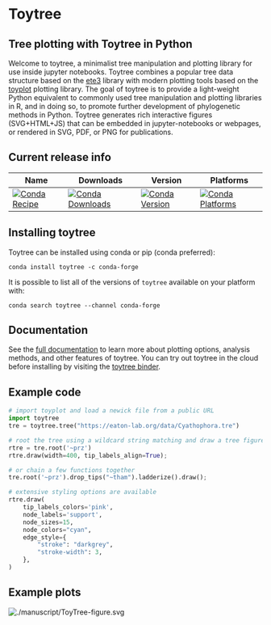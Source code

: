Toytree
==========

Tree plotting with **Toytree** in Python
----------------------------------------
Welcome to toytree, a minimalist tree manipulation and plotting library 
for use inside jupyter notebooks. Toytree combines a popular tree data 
structure based on the [ete3](http://etetoolkit.org/docs/latest/tutorial/tutorial_trees.html) library with modern plotting tools based on the [toyplot](http://toyplot.rtfd.io/) 
plotting library. The goal of toytree is to provide a light-weight Python equivalent to commonly used tree manipulation and plotting libraries in R, and in doing so, to promote further development of phylogenetic methods in Python. Toytree generates rich interactive figures (SVG+HTML+JS) that can be embedded in jupyter-notebooks or webpages, or rendered in SVG, PDF, or PNG for publications. 


Current release info
--------------------
| Name | Downloads | Version | Platforms |
| --- | --- | --- | --- |
| [![Conda Recipe](https://img.shields.io/badge/recipe-toytree-green.svg)](https://anaconda.org/conda-forge/toytree) | [![Conda Downloads](https://img.shields.io/conda/dn/conda-forge/toytree.svg)](https://anaconda.org/conda-forge/toytree) | [![Conda Version](https://img.shields.io/conda/vn/conda-forge/toytree.svg)](https://anaconda.org/conda-forge/toytree) | [![Conda Platforms](https://img.shields.io/conda/pn/conda-forge/toytree.svg)](https://anaconda.org/conda-forge/toytree) |

Installing toytree
-------------------
Toytree can be installed using conda or pip (conda preferred):
```
conda install toytree -c conda-forge
```
It is possible to list all of the versions of `toytree` available on your platform with:
```
conda search toytree --channel conda-forge
```

Documentation
-------------
See the [full documentation](http://eaton-lab.org/toytree) to learn more about plotting options, analysis methods, and other features of toytree. You can try out toytree in the cloud before installing by visiting the [toytree binder](http://mybinder.org/repo/eaton-lab/toytree).


Example code
------------

```python
# import toyplot and load a newick file from a public URL
import toytree
tre = toytree.tree("https://eaton-lab.org/data/Cyathophora.tre")

# root the tree using a wildcard string matching and draw a tree figure.
rtre = tre.root('~prz')
rtre.draw(width=400, tip_labels_align=True);

# or chain a few functions together
tre.root('~prz').drop_tips("~tham").ladderize().draw();

# extensive styling options are available
rtre.draw(
    tip_labels_colors='pink',
    node_labels='support',
    node_sizes=15,
    node_colors="cyan",
    edge_style={
        "stroke": "darkgrey", 
        "stroke-width": 3,
    },
)
```

Example plots
------------

![./manuscript/ToyTree-figure.svg](./manuscripts/toytree-1.0/ToyTree-figure.svg)
